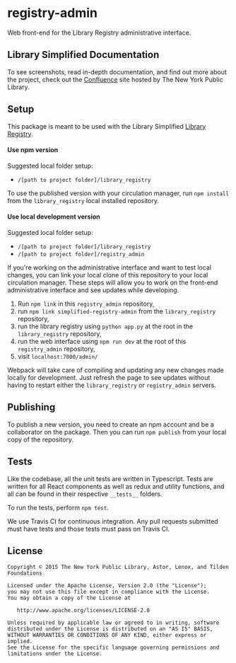 # registry-admin
Web front-end for the Library Registry administrative interface.

<!-- [![npm version](https://badge.fury.io/js/simplified-circulation-web.svg)](https://badge.fury.io/js/simplified-circulation-web)

[![Build Status](https://travis-ci.org/NYPL-Simplified/circulation-web.svg?branch=master)](https://travis-ci.org/NYPL-Simplified/circulation-web) -->

## Library Simplified Documentation

To see screenshots, read in-depth documentation, and find out more about the project, check out the [Confluence](https://confluence.nypl.org/display/SIM/) site hosted by The New York Public Library.

## Setup

This package is meant to be used with the Library Simplified [Library Registry](https://github.com/NYPL-Simplified/library_registry).

#### Use npm version

Suggested local folder setup:
- `/[path to project folder]/library_registry`

To use the published version with your circulation manager, run `npm install` from the `library_registry` local installed repository.

#### Use local development version

Suggested local folder setup:
- `/[path to project folder]/library_registry`
- `/[path to project folder]/registry_admin`

If you're working on the administrative interface and want to test local changes, you can link your local clone of this repository to your local circulation manager. These steps will allow you to work on the front-end administrative interface and see updates while developing.

1. Run `npm link` in this `registry_admin` repository,
2. run `npm link simplified-registry-admin` from the `library_registry` repository,
2. run the library registry using `python app.py` at the root in the `library_registry` repository,
3. run the web interface using `npm run dev` at the root of this `registry_admin` repository,
4. visit `localhost:7000/admin/`

Webpack will take care of compiling and updating any new changes made locally for development. Just refresh the page to see updates without having to restart either the `library_registry` or `registry_admin` servers.



## Publishing

<!-- This package is [published to npm](https://www.npmjs.com/package/simplified-circulation-web). -->

To publish a new version, you need to create an npm account and be a collaborator on the package. Then you can run `npm publish` from your local copy of the repository.

## Tests

Like the codebase, all the unit tests are written in Typescript. Tests are written for all React components as well as redux and utility functions, and all can be found in their respective `__tests__` folders.

To run the tests, perform `npm test`.

We use Travis CI for continuous integration. Any pull requests submitted must have tests and those tests must pass on Travis CI.

## License

```
Copyright © 2015 The New York Public Library, Astor, Lenox, and Tilden Foundations

Licensed under the Apache License, Version 2.0 (the "License");
you may not use this file except in compliance with the License.
You may obtain a copy of the License at

   http://www.apache.org/licenses/LICENSE-2.0

Unless required by applicable law or agreed to in writing, software
distributed under the License is distributed on an "AS IS" BASIS,
WITHOUT WARRANTIES OR CONDITIONS OF ANY KIND, either express or implied.
See the License for the specific language governing permissions and
limitations under the License.
```
